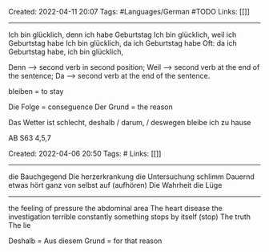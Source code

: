 Created: 2022-04-11 20:07
Tags: #Languages/German #TODO 
Links: [[]]
___
Ich bin glücklich, denn ich habe Geburtstag
Ich bin glücklich, weil ich Geburtstag habe
Ich bin glücklich, da ich Geburtstag habe
Oft: da ich Geburtstag habe, ich bin glücklich,

Denn --> second verb in second position;
Weil --> second verb at the end of the sentence;
Da --> second verb at the end of the sentence.

bleiben =  to stay

Die Folge = conseguence
Der Grund =  the reason

Das Wetter ist schlecht, deshalb / darum, / deswegen bleibe ich zu hause

AB S63 4,5,7


Created: 2022-04-06 20:50
Tags: #
Links: [[]]
___

die Bauchgegend
Die herzerkrankung
die Untersuchung
schlimm
Dauernd
etwas hört  ganz von selbst auf (aufhören)
Die Wahrheit 
die Lüge

---
the feeling of pressure
the abdominal area
The heart disease
the investigation
terrible
constantly
something stops by itself (stop)
The truth
The lie

Deshalb = Aus diesem Grund = for that reason 